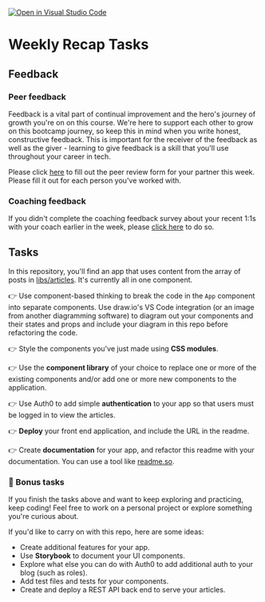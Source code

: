 [![Open in Visual Studio Code](https://classroom.github.com/assets/open-in-vscode-f059dc9a6f8d3a56e377f745f24479a46679e63a5d9fe6f495e02850cd0d8118.svg)](https://classroom.github.com/online_ide?assignment_repo_id=6838723&assignment_repo_type=AssignmentRepo)
# Weekly Recap Tasks

## Feedback

### Peer feedback

Feedback is a vital part of continual improvement and the hero's journey of growth you're on on this course. We're here to support each other to grow on this bootcamp journey, so keep this in mind when you write honest, constructive feedback. This is important for the receiver of the feedback as well as the giver - learning to give feedback is a skill that you'll use throughout your career in tech.

Please click [here](https://forms.gle/BJWLNvSgKsp9rkbF8) to fill out the peer review form for your partner this week. Please fill it out for each person you've worked with.

### Coaching feedback

If you didn't complete the coaching feedback survey about your recent 1:1s with your coach earlier in the week, please [click here](https://forms.gle/rwcyW9bTbVqX4nNz6) to do so.

## Tasks

In this repository, you'll find an app that uses content from the array of posts in [libs/articles](task2/src/libs/articles.js). It's currently all in one component.

👉 Use component-based thinking to break the code in the `App` component into separate components. Use draw.io's VS Code integration (or an image from another diagramming software) to diagram out your components and their states and props and include your diagram in this repo before refactoring the code.

👉 Style the components you've just made using **CSS modules**.

👉 Use the **component library** of your choice to replace one or more of the existing components and/or add one or more new components to the application.

👉 Use Auth0 to add simple **authentication** to your app so that users must be logged in to view the articles.

👉 **Deploy** your front end application, and include the URL in the readme.

👉 Create **documentation** for your app, and refactor this readme with your documentation. You can use a tool like [readme.so](https://readme.so/editor).

### 🌟 Bonus tasks

If you finish the tasks above and want to keep exploring and practicing, keep coding! Feel free to work on a personal project or explore something you're curious about.

If you'd like to carry on with this repo, here are some ideas:

- Create additional features for your app.
- Use **Storybook** to document your UI components.
- Explore what else you can do with Auth0 to add additional auth to your blog (such as roles).
- Add test files and tests for your components.
- Create and deploy a REST API back end to serve your articles.

